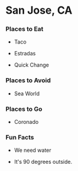 # San Jose, CA

### Places to Eat

- Taco

- Estradas

- Quick Change

### Places to Avoid

- Sea World

### Places to Go

- Coronado

### Fun Facts

- We need water

- It's 90 degrees outside.
